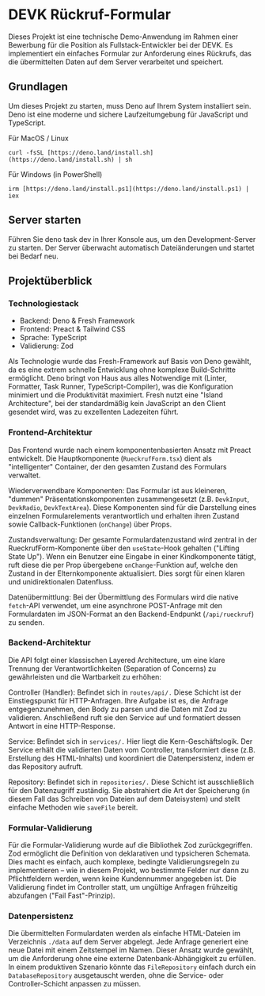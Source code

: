 # DEVK Rückruf-Formular
Dieses Projekt ist eine technische Demo-Anwendung im Rahmen einer Bewerbung für die Position als Fullstack-Entwickler bei der DEVK. Es implementiert ein einfaches Formular zur Anforderung eines Rückrufs, das die übermittelten Daten auf dem Server verarbeitet und speichert.

## Grundlagen
Um dieses Projekt zu starten, muss Deno auf Ihrem System installiert sein. Deno ist eine moderne und sichere Laufzeitumgebung für JavaScript und TypeScript.

Für MacOS / Linux

```
curl -fsSL [https://deno.land/install.sh](https://deno.land/install.sh) | sh
```

Für Windows (in PowerShell)

```
irm [https://deno.land/install.ps1](https://deno.land/install.ps1) | iex
```

## Server starten
Führen Sie deno task dev in Ihrer Konsole aus, um den Development-Server zu starten. Der Server überwacht automatisch Dateiänderungen und startet bei Bedarf neu.

## Projektüberblick
### Technologiestack
- Backend: Deno & Fresh Framework
- Frontend: Preact & Tailwind CSS
- Sprache: TypeScript
- Validierung: Zod

Als Technologie wurde das Fresh-Framework auf Basis von Deno gewählt, da es eine extrem schnelle Entwicklung ohne komplexe Build-Schritte ermöglicht. Deno bringt von Haus aus alles Notwendige mit (Linter, Formatter, Task Runner, TypeScript-Compiler), was die Konfiguration minimiert und die Produktivität maximiert. Fresh nutzt eine "Island Architecture", bei der standardmäßig kein JavaScript an den Client gesendet wird, was zu exzellenten Ladezeiten führt.

### Frontend-Architektur
Das Frontend wurde nach einem komponentenbasierten Ansatz mit Preact entwickelt. Die Hauptkomponente (`RueckrufForm.tsx`) dient als "intelligenter" Container, der den gesamten Zustand des Formulars verwaltet.

Wiederverwendbare Komponenten: Das Formular ist aus kleineren, "dummen" Präsentationskomponenten zusammengesetzt (z.B. `DevkInput`, `DevkRadio`, `DevkTextArea`). Diese Komponenten sind für die Darstellung eines einzelnen Formularelements verantwortlich und erhalten ihren Zustand sowie Callback-Funktionen (`onChange`) über Props.

Zustandsverwaltung: Der gesamte Formulardatenzustand wird zentral in der RueckrufForm-Komponente über den `useState`-Hook gehalten ("Lifting State Up"). Wenn ein Benutzer eine Eingabe in einer Kindkomponente tätigt, ruft diese die per Prop übergebene `onChange`-Funktion auf, welche den Zustand in der Elternkomponente aktualisiert. Dies sorgt für einen klaren und unidirektionalen Datenfluss.

Datenübermittlung: Bei der Übermittlung des Formulars wird die native `fetch`-API verwendet, um eine asynchrone POST-Anfrage mit den Formulardaten im JSON-Format an den Backend-Endpunkt (`/api/rueckruf`) zu senden.

### Backend-Architektur
Die API folgt einer klassischen Layered Architecture, um eine klare Trennung der Verantwortlichkeiten (Separation of Concerns) zu gewährleisten und die Wartbarkeit zu erhöhen:

Controller (Handler): Befindet sich in `routes/api/.` Diese Schicht ist der Einstiegspunkt für HTTP-Anfragen. Ihre Aufgabe ist es, die Anfrage entgegenzunehmen, den Body zu parsen und die Daten mit Zod zu validieren. Anschließend ruft sie den Service auf und formatiert dessen Antwort in eine HTTP-Response.

Service: Befindet sich in `services/.` Hier liegt die Kern-Geschäftslogik. Der Service erhält die validierten Daten vom Controller, transformiert diese (z.B. Erstellung des HTML-Inhalts) und koordiniert die Datenpersistenz, indem er das Repository aufruft.

Repository: Befindet sich in `repositories/.` Diese Schicht ist ausschließlich für den Datenzugriff zuständig. Sie abstrahiert die Art der Speicherung (in diesem Fall das Schreiben von Dateien auf dem Dateisystem) und stellt einfache Methoden wie `saveFile` bereit.

### Formular-Validierung
Für die Formular-Validierung wurde auf die Bibliothek Zod zurückgegriffen. Zod ermöglicht die Definition von deklarativen und typsicheren Schemata. Dies macht es einfach, auch komplexe, bedingte Validierungsregeln zu implementieren – wie in diesem Projekt, wo bestimmte Felder nur dann zu Pflichtfeldern werden, wenn keine Kundennummer angegeben ist. Die Validierung findet im Controller statt, um ungültige Anfragen frühzeitig abzufangen ("Fail Fast"-Prinzip).

### Datenpersistenz
Die übermittelten Formulardaten werden als einfache HTML-Dateien im Verzeichnis `./data` auf dem Server abgelegt. Jede Anfrage generiert eine neue Datei mit einem Zeitstempel im Namen. Dieser Ansatz wurde gewählt, um die Anforderung ohne eine externe Datenbank-Abhängigkeit zu erfüllen. In einem produktiven Szenario könnte das `FileRepository` einfach durch ein `DatabaseRepository` ausgetauscht werden, ohne die Service- oder Controller-Schicht anpassen zu müssen.